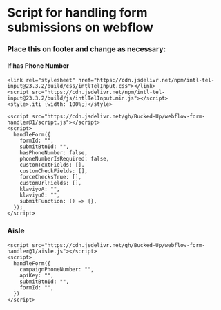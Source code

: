 # Script for handling form submissions on webflow

### Place this on footer and change as necessary:

#### If has Phone Number

```
<link rel="stylesheet" href="https://cdn.jsdelivr.net/npm/intl-tel-input@23.3.2/build/css/intlTelInput.css"></link>
<script src="https://cdn.jsdelivr.net/npm/intl-tel-input@23.3.2/build/js/intlTelInput.min.js"></script>
<style>.iti {width: 100%;}</style>
```

```
<script src="https://cdn.jsdelivr.net/gh/Bucked-Up/webflow-form-handler@1/script.js"></script>
<script>
  handleForm({
    formId: "",
    submitBtnId: "",
    hasPhoneNumber: false,
    phoneNumberIsRequired: false,
    customTextFields: [],
    customCheckFields: [],
    forceChecksTrue: [],
    customUrlFields: [],
    klaviyoA: "",
    klaviyoG: "",
    submitFunction: () => {},
  });
</script>
```


### Aisle

```
<script src="https://cdn.jsdelivr.net/gh/Bucked-Up/webflow-form-handler@1/aisle.js"></script>
<script>
  handleForm({
    campaignPhoneNumber: "",
    apiKey: "",
    submitBtnId: "",
    formId: "",
  })
</script>
```